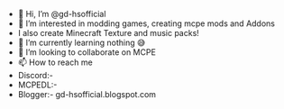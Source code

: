 - 👋 Hi, I’m @gd-hsofficial
- 👀 I’m interested in modding games, creating mcpe mods and Addons
- I also create Minecraft Texture and music packs!
- 🌱 I’m currently learning nothing 😅
- 💞️ I’m looking to collaborate on MCPE
- 📫 How to reach me 
- Discord:- 
- MCPEDL:-
- Blogger:- gd-hsofficial.blogspot.com
<!---
gd-hsofficial/gd-hsofficial is a ✨ special ✨ repository because its `README.md` (this file) appears on your GitHub profile.
You can click the Preview link to take a look at your changes.
--->
